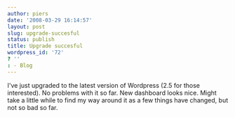 ```yaml
---
author: piers
date: '2008-03-29 16:14:57'
layout: post
slug: upgrade-succesful
status: publish
title: Upgrade succesful
wordpress_id: '72'
? ''
: - Blog
---
```


I've just upgraded to the latest version of Wordpress (2.5 for those
interested). No problems with it so far. New dashboard looks nice. Might take
a little while to find my way around it as a few things have changed, but not
so bad so far.

